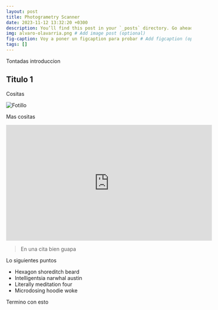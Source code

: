 ```yaml
---
layout: post
title: Photogrametry Scanner
date: 2023-11-12 13:32:20 +0300
description: You’ll find this post in your `_posts` directory. Go ahead and edit it and re-build the site to see your changes. # Add post description (optional)
img: alvaro-olavarria.png # Add image post (optional)
fig-caption: Voy a poner un figcaption para probar # Add figcaption (optional)
tags: []
---
```

Tontadas introduccion

## Titulo 1

Cositas

![Fotillo]({{site.baseurl}}/assets/img/we-in-rest.jpg)

Mas cositas

<iframe width="560" height="315" src="https://www.youtube.com/embed/TUtu0p2go0k" frameborder="0" allowfullscreen></iframe>

>En una cita bien guapa

Lo siguientes puntos

* Hexagon shoreditch beard
* Intelligentsia narwhal austin
* Literally meditation four
* Microdosing hoodie woke

Termino con esto
